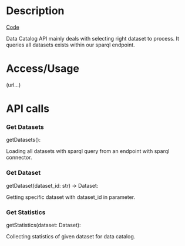 # Description

[Code](https://github.com/Simple-ML/RuntimeData/tree/main/api/simpleml/data_catalog)

Data Catalog API mainly deals with selecting right dataset to process. It queries all datasets exists within our sparql endpoint.

# Access/Usage

(url...) 

# API calls

### Get Datasets

getDatasets():

Loading all datasets with sparql query from an endpoint with sparql connector.

### Get Dataset

getDataset(dataset_id: str) -> Dataset:

Getting specific dataset with dataset_id in parameter.

### Get Statistics

getStatistics(dataset: Dataset):

Collecting statistics of given dataset for data catalog.

